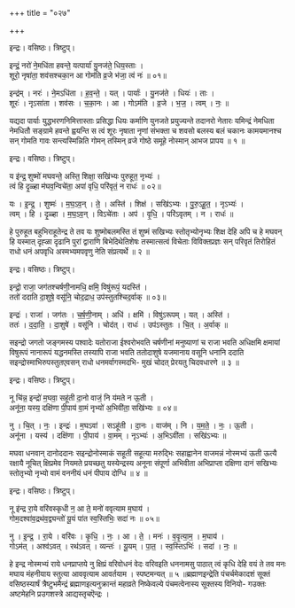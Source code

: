 +++
title = "०२७"

+++


इन्द्रः। वसिष्ठः। त्रिष्टुप्।

इन्द्रं॒ नरो॑ ने॒मधि॑ता हवन्ते॒ यत्पार्या॑ यु॒नज॑ते॒ धिय॒स्ताः ।  
शूरो॒ नृषा॑ता॒ शव॑सश्चका॒न आ गोम॑ति व्र॒जे भ॑जा॒ त्वं नः॑ ॥ ०१॥

इन्द्र॑म् । नरः॑ । ने॒मऽधि॑ता । ह॒व॒न्ते॒ । यत् । पार्याः॑ । यु॒नज॑ते । धियः॑ । ताः ।  
शूरः॑ । नृऽसा॑ता । शव॑सः । च॒का॒नः । आ । गोऽम॑ति । व्र॒जे । भ॒ज॒ । त्वम् । नः॒ ॥

यद्यदा पार्याः युद्धभरणनिमित्तास्ताः प्रसिद्धा धियः कर्माणि युनजते प्रयुज्यन्ते तदानरो नेतारः यमिन्द्रं नेमधिता नेमधितौ सङ्ग्रामे हवन्ते ह्वयन्ति स त्वं शूरः नृषाता नृणां संभक्ता च शवसो बलस्य बलं चकानः कामयमानश्च सन् गोमति गावः सन्त्यस्मिन्निति गोमन् तस्मिन् व्रजे गोष्ठे समूहे नोस्मान् आभज प्रापय ॥ १ ॥

इन्द्रः। वसिष्ठः। त्रिष्टुप्।

य इ॑न्द्र॒ शुष्मो॑ मघवन्ते॒ अस्ति॒ शिक्षा॒ सखि॑भ्यः पुरुहूत॒ नृभ्यः॑ ।  
त्वं हि दृ॒ळ्हा म॑घव॒न्विचे॑ता॒ अपा॑ वृधि॒ परि॑वृतं॒ न राधः॑ ॥ ०२॥

यः । इ॒न्द्र॒ । शुष्मः॑ । म॒घ॒ऽव॒न् । ते॒ । अस्ति॑ । शिक्ष॑ । सखि॑ऽभ्यः । पु॒रु॒ऽहू॒त॒ । नृऽभ्यः॑ ।  
त्वम् । हि । दृ॒ळ्हा । म॒घ॒ऽव॒न् । विऽचे॑ताः । अप॑ । वृ॒धि॒ । परि॑ऽवृतम् । न । राधः॑ ॥

हे पुरुहूत बहुभिराहूतेन्द्र ते तव यः शुष्मोबलमस्ति तं शुष्मं सखिभ्यः स्तोतृभ्योनृभ्यः शिक्ष देहि अपि च हे मघवन् हि यस्मात् दृह्ळा दृढानि पुरां द्वाराणि बिभेदिथेतिशेषः तस्मात्सत्वं विचेताः विविक्तप्रज्ञः सन् परिवृतं तिरोहितं राधो धनं अपवृधि अस्मभ्यमपवृणु नेति संप्रत्यर्थे ॥ २ ॥

इन्द्रः। वसिष्ठः। त्रिष्टुप्।

इन्द्रो॒ राजा॒ जग॑तश्चर्षणी॒नामधि॒ क्षमि॒ विषु॑रूपं॒ यदस्ति॑ ।  
ततो॑ ददाति दा॒शुषे॒ वसू॑नि॒ चोद॒द्राध॒ उप॑स्तुतश्चिद॒र्वाक् ॥ ०३॥

इन्द्रः॑ । राजा॑ । जग॑तः । च॒र्ष॒णी॒नाम् । अधि॑ । क्षमि॑ । विषु॑ऽरूपम् । यत् । अस्ति॑ ।  
ततः॑ । द॒दा॒ति॒ । दा॒शुषे॑ । वसू॑नि । चोद॑त् । राधः॑ । उप॑ऽस्तुतः । चि॒त् । अ॒र्वाक् ॥

सइन्द्रो जगतो जङ्गमस्य पश्वादेः यतोराजा ईश्वरोभवति चर्षणीनां मनुष्याणां च राजा भवति अधिक्षमि क्षमायां विषुरूपं नानारूपं यद्धनमस्ति तस्यापि राजा भवति ततोदाशुषे यजमानाय वसूनि धनानि ददाति सइन्द्रोस्माभिरुपस्तुतएवसन् राधो धनमर्वागस्मदभि- मुखं चोदत् प्रेरयतु चिदवधारणे ॥ ३ ॥

इन्द्रः। वसिष्ठः। त्रिष्टुप्।

नू चि॑न्न॒ इन्द्रो॑ म॒घवा॒ सहू॑ती दा॒नो वाजं॒ नि य॑मते न ऊ॒ती ।  
अनू॑ना॒ यस्य॒ दक्षि॑णा पी॒पाय॑ वा॒मं नृभ्यो॑ अ॒भिवी॑ता॒ सखि॑भ्यः ॥ ०४॥

नु । चि॒त् । नः॒ । इन्द्रः॑ । म॒घऽवा॑ । सऽहू॑ती । दा॒नः । वाज॑म् । नि । य॒म॒ते॒ । नः॒ । ऊ॒ती ।  
अनू॑ना । यस्य॑ । दक्षि॑णा । पी॒पाय॑ । वा॒मम् । नृऽभ्यः॑ । अ॒भिऽवी॑ता । सखि॑ऽभ्यः ॥

मघवा धनवान् दानोददानः सइन्द्रोनोस्माकं सहूती सहूत्या मरुद्भिः सहाह्वानेन वाजमन्नं नोस्मभ्यं ऊती ऊत्यै रक्षायै नूचित् क्षिप्रमेव नियमते प्रयच्छतु यस्येन्द्रस्य अनूना संपूर्णा अभिवीता अभिप्राप्ता दक्षिणा दानं सखिभ्यः स्तोतृभ्यो नृभ्यो वामं वननीयं धनं पीपाय दोग्धि ॥ ४ ॥

इन्द्रः। वसिष्ठः। त्रिष्टुप्।

नू इ॑न्द्र रा॒ये वरि॑वस्कृधी न॒ आ ते॒ मनो॑ ववृत्याम म॒घाय॑ ।  
गोम॒दश्वा॑व॒द्रथ॑व॒द्व्यन्तो॑ यू॒यं पा॑त स्व॒स्तिभिः॒ सदा॑ नः ॥ ०५॥

नु । इ॒न्द्र॒ । रा॒ये । वरि॑वः । कृ॒धि॒ । नः॒ । आ । ते॒ । मनः॑ । व॒वृ॒त्या॒म॒ । म॒घाय॑ ।  
गोऽम॑त् । अश्व॑ऽवत् । रथ॑ऽवत् । व्यन्तः॑ । यू॒यम् । पा॒त॒ । स्व॒स्तिऽभिः॑ । सदा॑ । नः॒ ॥

हे इन्द्र नोस्मभ्यं राये धनप्राप्तये नु क्षिप्रं वरिवोधनं वेदः वरिवइति धननामसु पाठात् त्वं कृधि देहि वयं ते तव मनः मघाय मंहनीयाय स्तुत्या आववृत्याम आवर्तयाम । स्पष्टमन्यत् ॥ ५ ॥ब्रह्माणइन्द्रेति पंचर्चमेकादशं सूक्तं वसिष्ठस्यार्षं त्रैष्टुभमैन्द्रं ब्रह्माणइत्यनुक्रान्तं महाव्रते निष्केवल्ये पंचमत्वेनास्य सूक्तस्य विनियो- गउक्तः अष्टमेहनि प्रउगशस्त्रे आद्यस्तृचऎन्द्रः ।